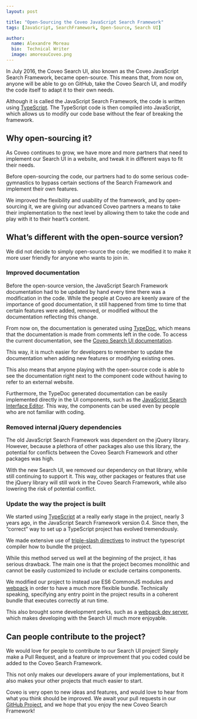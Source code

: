 ```yaml
---
layout: post

title: "Open-Sourcing the Coveo JavaScript Search Framework"
tags: [JavaScript, SearchFramework, Open-Source, Search UI]

author:
  name: Alexandre Moreau
  bio:  Technical Writer
  image: amoreauCoveo.png
---
```


In July 2016, the Coveo Search UI, also known as the Coveo JavaScript Search Framework, became open-source. This means that, from now on, anyone will be able to go on GitHub, take the Coveo Search UI, and modify the code itself to adapt it to their own needs.
<!-- more -->

Although it is called the JavaScript Search Framework, the code is written using [TypeScript](http://www.typescriptlang.org/). The TypeScript code is then compiled into JavaScript, which allows us to modify our code base without the fear of breaking the framework.

## Why open-sourcing it?

As Coveo continues to grow, we have more and more partners that need to implement our Search UI in a website, and tweak it in different ways to fit their needs.

Before open-sourcing the code, our partners had to do some serious code-gymnastics to bypass certain sections of the Search Framework and implement their own features.

We improved the flexibility and usability of the framework, and by open-sourcing it, we are giving our advanced Coveo partners a means to take their implementation to the next level by allowing them to take the code and play with it to their heart’s content.

## What’s different with the open-source version?

We did not decide to simply open-source the code; we modified it to make it more user friendly for anyone who wants to join in.

### Improved documentation

Before the open-source version, the JavaScript Search Framework documentation had to be updated by hand every time there was a modification in the code. While the people at Coveo are keenly aware of the importance of good documentation, it still happened from time to time that certain features were added, removed, or modified without the documentation reflecting this change.

From now on, the documentation is generated using [TypeDoc](https://github.com/TypeStrong/typedoc/), which means that the documentation is made from comments left in the code. To access the current documentation, see the [Coveo Search UI documentation](https://coveo.github.io/search-ui/).

This way, it is much easier for developers to remember to update the documentation when adding new features or modifying existing ones.

This also means that anyone playing with the open-source code is able to see the documentation right next to the component code without having to refer to an external website.

Furthermore, the TypeDoc generated documentation can be easily implemented directly in the UI components, such as the [JavaScript Search Interface Editor](https://www.coveo.com/go?dest=cloudhelp&lcid=9&context=230). This way, the components can be used even by people who are not familiar with coding.

### Removed internal jQuery dependencies

The old JavaScript Search Framework was dependent on the jQuery library. However, because a plethora of other packages also use this library, the potential for conflicts between the Coveo Search Framework and other packages was high.

With the new Search UI, we removed our dependency on that library, while still continuing to support it. This way, other packages or features that use the jQuery library will still work in the Coveo Search Framework, while also lowering the risk of potential conflict.

### Update the way the project is built

We started using [TypeScript](http://www.typescriptlang.org/) at a really early stage in the project, nearly 3 years ago, in the JavaScript Search Framework version 0.4. Since then, the “correct” way to set up a TypeScript project has evolved tremendously.

We made extensive use of [triple-slash directives](https://www.typescriptlang.org/docs/handbook/triple-slash-directives.html) to instruct the typescript compiler how to bundle the project.

While this method served us well at the beginning of the project, it has serious drawback. The main one is that the project becomes monolithic and cannot be easily customized to include or exclude certains components.

We modified our project to instead use ES6 CommonJS modules and [webpack](https://webpack.github.io/) in order to have a much more flexible bundle. Technically speaking, specifying any entry point in the project results in a coherent bundle that executes correctly at run time.

This also brought some development perks, such as a [webpack dev server](https://webpack.github.io/docs/webpack-dev-server.html), which makes developing with the Search UI much more enjoyable.

## Can people contribute to the project?

We would love for people to contribute to our Search UI project! Simply make a Pull Request, and a feature or improvement that you coded could be added to the Coveo Search Framework.

This not only makes our developers aware of your implementations, but it also makes your other projects that much easier to start.

Coveo is very open to new ideas and features, and would love to hear from what you think should be improved. We await your pull requests in our [GitHub Project](https://github.com/coveo/search-ui), and we hope that you enjoy the new Coveo Search Framework!
